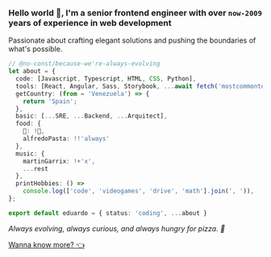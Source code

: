 ### Hello world 👋, I'm a senior frontend engineer with over `now-2009` years of experience in web development
Passionate about crafting elegant solutions and pushing the boundaries of what's possible.

```ts
// @no-const/because-we're-always-evolving
let about = {
  code: [Javascript, Typescript, HTML, CSS, Python],
  tools: [React, Angular, Sass, Storybook, ...await fetch('mostcommontools')],
  getCountry: (from = 'Venezuela') => {
    return 'Spain';
  },
  basic: [...SRE, ...Backend, ...Arquitect],
  food: {
    🍕: !🥦,
    alfredoPasta: !!'always'
  },
  music: {
    martinGarrix: !+'x',
    ...rest
  },
  printHobbies: () =>
    console.log(['code', 'videogames', 'drive', 'math'].join(', ')),
};

export default eduardo = { status: 'coding', ...about }
```

_Always evolving, always curious, and always hungry for pizza. 🍕_

[Wanna know more? 👈](https://cv.edjl.dev/)
